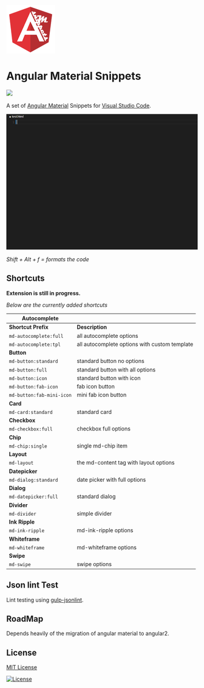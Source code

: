 ![](images/icon.png)

# Angular Material Snippets

<img src="https://gerdi.visualstudio.com/DefaultCollection/_apis/public/build/definitions/1f9f9a18-b192-4a1e-aee8-858193d76db5/2/badge">

A set of [Angular Material](https://material.angularjs.org/latest) Snippets for [Visual Studio Code](https://code.visualstudio.com/). 

![](images/example.gif)

*Shift + Alt + f =  formats the code*

## Shortcuts

**Extension is still in progress.**

*Below are the currently added shortcuts*

| Autocomplete | |
|---|---|
| **Shortcut Prefix** | **Description** |
|`md-autocomplete:full` | all autocomplete options|
|`md-autocomplete:tpl` | all autocomplete options with custom template|
| **Button** | |
|`md-button:standard` | standard button no options|
|`md-button:full` | standard button with all options|
|`md-button:icon` | standard button with icon|
|`md-button:fab-icon` | fab icon button|
|`md-button:fab-mini-icon` | mini fab icon button|
| **Card** | |
|`md-card:standard` | standard card|
| **Checkbox** | |
|`md-checkbox:full` | checkbox full options|
| **Chip** | |
|`md-chip:single` |  single md-chip item|
| **Layout** | |
|`md-layout` |  the md-content tag with layout options|
| **Datepicker** | |
|`md-dialog:standard` |  date picker with full options|
| **Dialog** | |
|`md-datepicker:full` |  standard dialog|
| **Divider** | |
|`md-divider` |  simple divider|
| **Ink Ripple** | |
|`md-ink-ripple` | md-ink-ripple options|
| **Whiteframe** | |
|`md-whiteframe` | md-whiteframe options|
| **Swipe** | |
|`md-swipe` | swipe options|


## Json lint Test
Lint testing using [gulp-jsonlint](https://www.npmjs.com/package/gulp-jsonlint).

## RoadMap
Depends heavily of the migration of angular material to angular2.

## License

[MIT License] 

[![License][license-badge]][MIT License]

[MIT License]: http://en.wikipedia.org/wiki/MIT_License
[license-badge]: https://img.shields.io/badge/license-MIT-blue.svg

